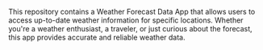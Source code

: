 This repository contains a Weather Forecast Data App that allows users to access up-to-date weather information for specific locations. Whether you're a weather enthusiast, a traveler, or just curious about the forecast, this app provides accurate and reliable weather data.

